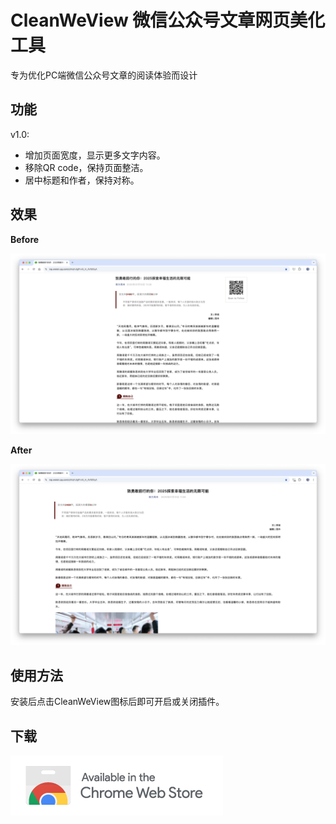 # CleanWeView 微信公众号文章网页美化工具

专为优化PC端微信公众号文章的阅读体验而设计

## 功能

v1.0: 

- 增加页面宽度，显示更多文字内容。
- 移除QR code，保持页面整洁。
- 居中标题和作者，保持对称。

## 效果

**Before**

<img src=".\promo\before.png" style="zoom:80%;" />

**After**

<img src=".\promo\after.png" style="zoom:80%;" />

## 使用方法

安装后点击CleanWeView图标后即可开启或关闭插件。

## 下载

[![Badge](./promo/badge.png)](https://chromewebstore.google.com/detail/cleanweview/gcfpfeiboojafinlacpiapddfbabnlkk)

